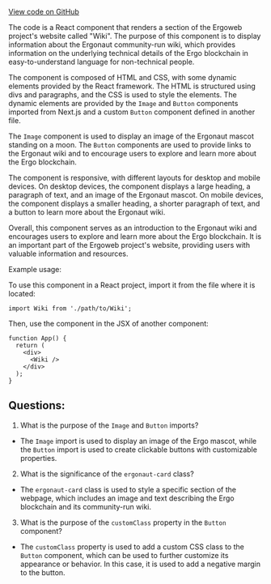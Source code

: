 [View code on GitHub](https://github.com/ergoplatform/ergoweb/components/ecosystem/Wiki.tsx)

The code is a React component that renders a section of the Ergoweb project's website called "Wiki". The purpose of this component is to display information about the Ergonaut community-run wiki, which provides information on the underlying technical details of the Ergo blockchain in easy-to-understand language for non-technical people. 

The component is composed of HTML and CSS, with some dynamic elements provided by the React framework. The HTML is structured using divs and paragraphs, and the CSS is used to style the elements. The dynamic elements are provided by the `Image` and `Button` components imported from Next.js and a custom `Button` component defined in another file. 

The `Image` component is used to display an image of the Ergonaut mascot standing on a moon. The `Button` components are used to provide links to the Ergonaut wiki and to encourage users to explore and learn more about the Ergo blockchain. 

The component is responsive, with different layouts for desktop and mobile devices. On desktop devices, the component displays a large heading, a paragraph of text, and an image of the Ergonaut mascot. On mobile devices, the component displays a smaller heading, a shorter paragraph of text, and a button to learn more about the Ergonaut wiki. 

Overall, this component serves as an introduction to the Ergonaut wiki and encourages users to explore and learn more about the Ergo blockchain. It is an important part of the Ergoweb project's website, providing users with valuable information and resources. 

Example usage: 

To use this component in a React project, import it from the file where it is located: 

```
import Wiki from './path/to/Wiki';
```

Then, use the component in the JSX of another component: 

```
function App() {
  return (
    <div>
      <Wiki />
    </div>
  );
}
```
## Questions: 
 1. What is the purpose of the `Image` and `Button` imports?
- The `Image` import is used to display an image of the Ergo mascot, while the `Button` import is used to create clickable buttons with customizable properties.

2. What is the significance of the `ergonaut-card` class?
- The `ergonaut-card` class is used to style a specific section of the webpage, which includes an image and text describing the Ergo blockchain and its community-run wiki.

3. What is the purpose of the `customClass` property in the `Button` component?
- The `customClass` property is used to add a custom CSS class to the `Button` component, which can be used to further customize its appearance or behavior. In this case, it is used to add a negative margin to the button.